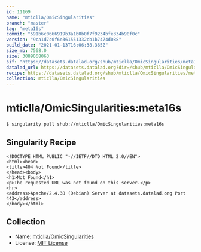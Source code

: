 ```yaml
---
id: 11169
name: "mticlla/OmicSingularities"
branch: "master"
tag: "meta16s"
commit: "591b6c0666919b3a1b0b0f7f9234bfe334b90f0c"
version: "9ca1d7c0f6e361551332cb1b7474d088"
build_date: "2021-01-13T16:06:38.365Z"
size_mb: 7568.0
size: 3089068063
sif: "https://datasets.datalad.org/shub/mticlla/OmicSingularities/meta16s/2021-01-13-591b6c06-9ca1d7c0/9ca1d7c0f6e361551332cb1b7474d088.sif"
datalad_url: https://datasets.datalad.org?dir=/shub/mticlla/OmicSingularities/meta16s/2021-01-13-591b6c06-9ca1d7c0/
recipe: https://datasets.datalad.org/shub/mticlla/OmicSingularities/meta16s/2021-01-13-591b6c06-9ca1d7c0/Singularity
collection: mticlla/OmicSingularities
---
```


# mticlla/OmicSingularities:meta16s

```bash
$ singularity pull shub://mticlla/OmicSingularities:meta16s
```

## Singularity Recipe

```singularity
<!DOCTYPE HTML PUBLIC "-//IETF//DTD HTML 2.0//EN">
<html><head>
<title>404 Not Found</title>
</head><body>
<h1>Not Found</h1>
<p>The requested URL was not found on this server.</p>
<hr>
<address>Apache/2.4.38 (Debian) Server at datasets.datalad.org Port 443</address>
</body></html>
```

## Collection

 - Name: [mticlla/OmicSingularities](https://github.com/mticlla/OmicSingularities)
 - License: [MIT License](https://api.github.com/licenses/mit)

